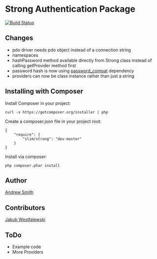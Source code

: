 # Strong Authentication Package

[![Build Status](https://travis-ci.org/jwest/Strong.png?branch=master)](https://travis-ci.org/jwest/Strong)

## Changes
- pdo driver needs pdo object instead of a connection string
- namespaces
- hashPassword method available directly from Strong class instead of calling getProvider method first
- password hash is now using [password_compat](https://github.com/ircmaxell/password_compat) dependency
- providers can now be class instance rather than just a string

## Installing with Composer

Install Composer in your project:

    curl -s https://getcomposer.org/installer | php

Create a composer.json file in your project root:

    {
        "require": {
            "slim/strong": "dev-master"
        }
    }

Install via composer:

    php composer.phar install

## Author
[Andrew Smith](https://github.com/silentworks)

## Contributors
[Jakub Westfalewski](https://github.com/jwest)

## ToDo
- Example code
- More Providers
